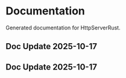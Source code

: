# Documentation

Generated documentation for HttpServerRust.

## Doc Update 2025-10-17

## Doc Update 2025-10-17
